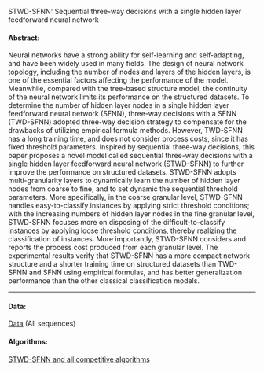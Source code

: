 STWD-SFNN: Sequential three-way decisions with a single hidden layer feedforward neural network

#### Abstract:

Neural networks have a strong ability for self-learning and self-adapting, and have been widely used in many fields. The design of neural network topology, including the number of nodes and layers of the hidden layers, is one of the essential factors affecting the performance of the model. Meanwhile, compared with the tree-based structure model, the continuity of the neural network limits its performance on the structured datasets. To determine the number of hidden layer nodes in a single hidden layer feedforward neural network (SFNN), three-way decisions with a SFNN (TWD-SFNN) adopted three-way decision strategy to compensate for the drawbacks of utilizing empirical formula methods. However, TWD-SFNN has a long training time, and does not consider process costs, since it has fixed threshold parameters. Inspired by sequential three-way decisions, this paper proposes a novel model called sequential three-way decisions with a single hidden layer feedforward neural network (STWD-SFNN) to further improve the performance on structured datasets. STWD-SFNN adopts multi-granularity layers to dynamically learn the number of hidden layer nodes from coarse to fine, and to set dynamic the sequential threshold parameters. More specifically, in the coarse granular level, STWD-SFNN handles easy-to-classify instances by applying strict threshold conditions; with the increasing numbers of hidden layer nodes in the fine granular level, STWD-SFNN focuses more on disposing of the difficult-to-classify instances by applying loose threshold conditions, thereby realizing the classification of instances. More importantly, STWD-SFNN considers and reports the process cost produced from each granular level. The experimental results verify that STWD-SFNN has a more compact network structure and a shorter training time on structured datasets than TWD-SFNN and SFNN using empirical formulas, and has better generalization performance than the other classical classification models.

---

#### Data:
[Data](https://github.com/wuc567/Pattern-Mining/blob/master/HAOP-Miner/DataSet.zip)  (All sequences)
#### Algorithms:
[STWD-SFNN and all competitive algorithms](https://github.com/wuc567/Pattern-Mining/blob/master/HAOP-Miner/HAOP-Miner_code.zip)